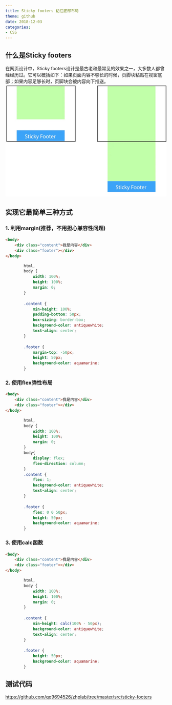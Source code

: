 ```yaml
---
title: Sticky footers 粘住底部布局
theme: github
date: 2018-12-03
categories: 
- CSS
---
```

## 什么是Sticky footers
在网页设计中，Sticky footers设计是最古老和最常见的效果之一，大多数人都曾经经历过。它可以概括如下：如果页面内容不够长的时候，页脚块粘贴在视窗底部；如果内容足够长时，页脚块会被内容向下推送。
![Sticky footers](/img/sticky-footer.jpeg)

## 实现它最简单三种方式
### 1. 利用margin(推荐，不用担心兼容性问题)
```html
<body>
    <div class="content">我是内容</div>
    <div class="footer"></div>
</body>
```
```css
        html,
        body {
            width: 100%;
            height: 100%;
            margin: 0;
        }

        .content {
            min-height: 100%;
            padding-bottom: 50px;
            box-sizing: border-box;
            background-color: antiquewhite;
            text-align: center;
        }

        .footer {
            margin-top: -50px;
            height: 50px;
            background-color: aquamarine;
        }
```
### 2. 使用flex弹性布局
```html
<body>
    <div class="content">我是内容</div>
    <div class="footer"></div>
</body>
```
```css
        html,
        body {
            width: 100%;
            height: 100%;
            margin: 0;
        }
        body{
            display: flex;
            flex-direction: column;
        }
        .content {
            flex: 1;
            background-color: antiquewhite;
            text-align: center;
        }

        .footer {
            flex: 0 0 50px;
            height: 50px;
            background-color: aquamarine;
        }
```
### 3. 使用calc函数
```html
<body>
    <div class="content">我是内容</div>
    <div class="footer"></div>
</body>
```
```css
        html,
        body {
            width: 100%;
            height: 100%;
            margin: 0;
        }

        .content {
            min-height: calc(100% - 50px);
            background-color: antiquewhite;
            text-align: center;
        }

        .footer {
            height: 50px;
            background-color: aquamarine;
        }
```
## 测试代码   
https://github.com/qq9694526/zhplab/tree/master/src/sticky-footers